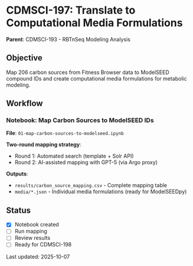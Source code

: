 # CDMSCI-197: Translate to Computational Media Formulations

**Parent**: CDMSCI-193 - RBTnSeq Modeling Analysis

## Objective

Map 206 carbon sources from Fitness Browser data to ModelSEED compound IDs and create computational media formulations for metabolic modeling.

## Workflow

### Notebook: Map Carbon Sources to ModelSEED IDs

**File**: `01-map-carbon-sources-to-modelseed.ipynb`

**Two-round mapping strategy**:
- Round 1: Automated search (template + Solr API)
- Round 2: AI-assisted mapping with GPT-5 (via Argo proxy)

**Outputs**:
- `results/carbon_source_mapping.csv` - Complete mapping table
- `media/*.json` - Individual media formulations (ready for ModelSEEDpy)

## Status

- [x] Notebook created
- [ ] Run mapping
- [ ] Review results
- [ ] Ready for CDMSCI-198

Last updated: 2025-10-07
